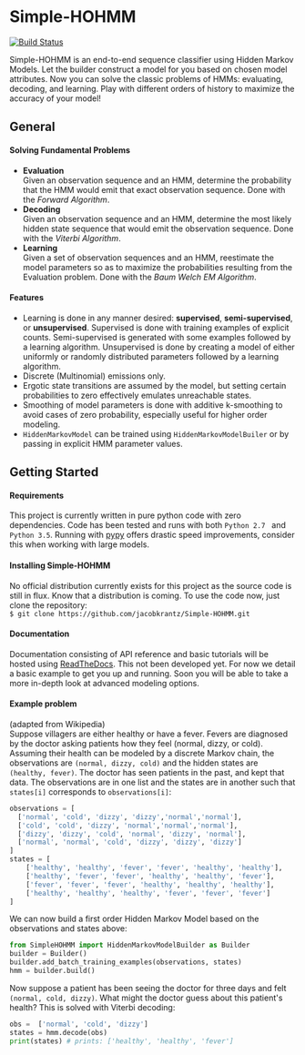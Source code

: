 # Simple-HOHMM  

[![Build Status](https://travis-ci.org/jacobkrantz/Simple-HOHMM.svg?branch=master)](https://travis-ci.org/jacobkrantz/Simple-HOHMM)  

Simple-HOHMM is an end-to-end sequence classifier using Hidden Markov Models. Let the builder construct a model for you based on chosen model attributes. Now you can solve the classic problems of HMMs: evaluating, decoding, and learning. Play with different orders of history to maximize the accuracy of your model!

## General

#### Solving Fundamental Problems
* **Evaluation**  
	Given an observation sequence and an HMM, determine the probability that the HMM would emit that exact observation sequence. Done with the *Forward Algorithm*.
* **Decoding**  
	Given an observation sequence and an HMM, determine the most likely hidden state sequence that would emit the observation sequence. Done with the *Viterbi Algorithm*.
* **Learning**  
	Given a set of observation sequences and an HMM, reestimate the model parameters so as to maximize the probabilities resulting from the Evaluation problem. Done with the *Baum Welch EM Algorithm*.

#### Features
* Learning is done in any manner desired: **supervised**, **semi-supervised**, or **unsupervised**. Supervised is done with training examples of explicit counts. Semi-supervised is generated with some examples followed by a learning algorithm. Unsupervised is done by creating a model of either uniformly or randomly distributed parameters followed by a learning algorithm.
* Discrete (Multinomial) emissions only.
* Ergotic state transitions are assumed by the model, but setting certain probabilities to zero effectively emulates unreachable states.
* Smoothing of model parameters is done with additive k-smoothing to avoid cases of zero probability, especially useful for higher order modeling.
* `HiddenMarkovModel` can be trained using `HiddenMarkovModelBuiler` or by passing in explicit HMM parameter values.

## Getting Started

#### Requirements
This project is currently written in pure python code with zero dependencies. Code has been tested and runs with both `Python 2.7 ` and `Python 3.5`. Running with [pypy](https://pypy.org/) offers drastic speed improvements, consider this when working with large models.

#### Installing Simple-HOHMM
No official distribution currently exists for this project as the source code is still in flux. Know that a distribution is coming. To use the code now, just clone the repository:  
`$ git clone https://github.com/jacobkrantz/Simple-HOHMM.git`  

#### Documentation  
Documentation consisting of API reference and basic tutorials will be hosted using [ReadTheDocs](https://readthedocs.org/). This not been developed yet. For now we detail a basic example to get you up and running. Soon you will be able to take a more in-depth look at advanced modeling options.  
#### Example problem
(adapted from Wikipedia)  
Suppose villagers are either healthy or have a fever. Fevers are diagnosed by the doctor asking patients how they feel (normal, dizzy, or cold). Assuming their health can be modeled by a discrete Markov chain, the observations are `(normal, dizzy, cold)` and the hidden states are `(healthy, fever)`. The doctor has seen patients in the past, and kept that data. The observations are in one list and the states are in another such that `states[i]` corresponds to `observations[i]`:  
```python
observations = [
  ['normal', 'cold', 'dizzy', 'dizzy','normal','normal'],
  ['cold', 'cold', 'dizzy', 'normal','normal','normal'],
  ['dizzy', 'dizzy', 'cold', 'normal', 'dizzy', 'normal'],
  ['normal', 'normal', 'cold', 'dizzy', 'dizzy', 'dizzy']
]
states = [
	['healthy', 'healthy', 'fever', 'fever', 'healthy', 'healthy'],
	['healthy', 'fever', 'fever', 'healthy', 'healthy', 'fever'],
	['fever', 'fever', 'fever', 'healthy', 'healthy', 'healthy'],
	['healthy', 'healthy', 'healthy', 'fever', 'fever', 'fever']
]
```
We can now build a first order Hidden Markov Model based on the observations and states above:
```python
from SimpleHOHMM import HiddenMarkovModelBuilder as Builder
builder = Builder()
builder.add_batch_training_examples(observations, states)
hmm = builder.build()
```
Now suppose a patient has been seeing the doctor for three days and felt `(normal, cold, dizzy)`. What might the doctor guess about this patient's health? This is solved with Viterbi decoding:  
```python
obs =  ['normal', 'cold', 'dizzy']
states = hmm.decode(obs)
print(states) # prints: ['healthy', 'healthy', 'fever']
```
